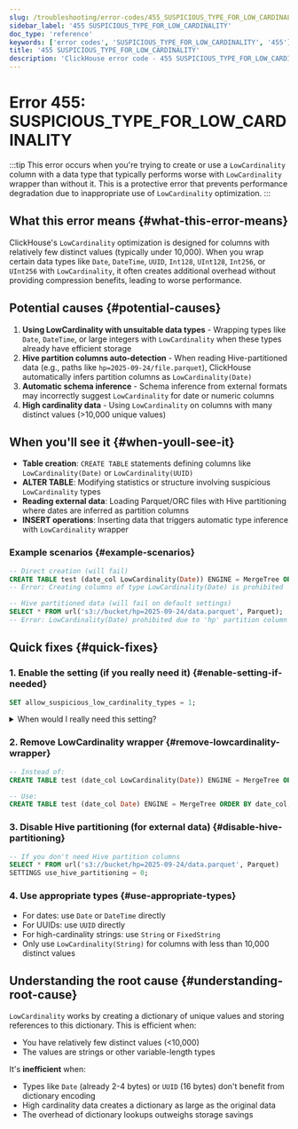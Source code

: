 ```yaml
---
slug: /troubleshooting/error-codes/455_SUSPICIOUS_TYPE_FOR_LOW_CARDINALITY
sidebar_label: '455 SUSPICIOUS_TYPE_FOR_LOW_CARDINALITY'
doc_type: 'reference'
keywords: ['error codes', 'SUSPICIOUS_TYPE_FOR_LOW_CARDINALITY', '455']
title: '455 SUSPICIOUS_TYPE_FOR_LOW_CARDINALITY'
description: 'ClickHouse error code - 455 SUSPICIOUS_TYPE_FOR_LOW_CARDINALITY'
---
```


# Error 455: SUSPICIOUS_TYPE_FOR_LOW_CARDINALITY

:::tip
This error occurs when you're trying to create or use a `LowCardinality` column with a data type that typically performs worse with `LowCardinality` wrapper than without it.
This is a protective error that prevents performance degradation due to inappropriate use of `LowCardinality` optimization.
:::

## What this error means {#what-this-error-means}

ClickHouse's `LowCardinality` optimization is designed for columns with relatively few distinct values (typically under 10,000).
When you wrap certain data types like `Date`, `DateTime`, `UUID`, `Int128`, `UInt128`, `Int256`, or `UInt256` with `LowCardinality`, it often creates additional overhead without providing compression benefits, leading to worse performance.

## Potential causes {#potential-causes}

1. **Using LowCardinality with unsuitable data types** - Wrapping types like `Date`, `DateTime`, or large integers with `LowCardinality` when these types already have efficient storage
2. **Hive partition columns auto-detection** - When reading Hive-partitioned data (e.g., paths like `hp=2025-09-24/file.parquet`), ClickHouse automatically infers partition columns as `LowCardinality(Date)`
3. **Automatic schema inference** - Schema inference from external formats may incorrectly suggest `LowCardinality` for date or numeric columns
4. **High cardinality data** - Using `LowCardinality` on columns with many distinct values (>10,000 unique values)

## When you'll see it {#when-youll-see-it}

- **Table creation**: `CREATE TABLE` statements defining columns like `LowCardinality(Date)` or `LowCardinality(UUID)`
- **ALTER TABLE**: Modifying statistics or structure involving suspicious `LowCardinality` types
- **Reading external data**: Loading Parquet/ORC files with Hive partitioning where dates are inferred as partition columns
- **INSERT operations**: Inserting data that triggers automatic type inference with `LowCardinality` wrapper

### Example scenarios {#example-scenarios}

```sql
-- Direct creation (will fail)
CREATE TABLE test (date_col LowCardinality(Date)) ENGINE = MergeTree ORDER BY date_col;
-- Error: Creating columns of type LowCardinality(Date) is prohibited

-- Hive partitioned data (will fail on default settings)
SELECT * FROM url('s3://bucket/hp=2025-09-24/data.parquet', Parquet);
-- Error: LowCardinality(Date) prohibited due to 'hp' partition column
```

## Quick fixes {#quick-fixes}

### 1. Enable the setting (if you really need it) {#enable-setting-if-needed}

```sql
SET allow_suspicious_low_cardinality_types = 1;
```

<details>
<summary>When would I really need this setting?</summary>

Based on actual customer cases and internal discussions, here are the **legitimate scenarios**:

### 1. Low-cardinality UUIDs (Most common legitimate use) {#low-cardinality-uuids}

When you have UUID columns that represent categorical data with limited distinct values:

- **Tenant IDs**: ~1,500 repeating UUIDs across millions of rows (real case from support escalation #3470)
- **Organization IDs**: UUIDs that appear frequently but have \<10,000 distinct values
- **Service IDs**: Fixed set of service identifiers in UUID format
- **API Keys**: Limited set of API keys that appear repeatedly

**Example:** A multi-tenant system where you have 1,500 tenants (UUID identifiers) but millions of events per tenant. Using `LowCardinality(UUID)` can provide significant compression benefits here.

### 2. Limited date ranges (Debatable but sometimes valid) {#limited-date-ranges}

When you have date columns with very few distinct values:

- **Billing periods**: Only 12 distinct dates (monthly billing cycles)
- **Release dates**: Small set of product release dates
- **Reporting periods**: Quarterly or annual reporting with limited distinct dates

### 3. Hive-partitioned data (Workaround scenario) {#hive-partitioned-data}

When reading external data with Hive partitioning where ClickHouse auto-infers partition columns as `LowCardinality(Date)`:

```sql
-- Hive partitioned S3 data like: s3://bucket/hp=2025-09-24/data.parquet
SELECT * FROM url('s3://bucket/hp=2025-09-24/*.parquet', Parquet)
SETTINGS allow_suspicious_low_cardinality_types = 1;
```

This is more of a **workaround** than a best practice.

### 4. Integration testing (Development scenario) {#integration-testing}

For automated testing where existing schemas use suspicious types and you need compatibility:

- Testing data migration from other systems
- Validating schema compatibility
- CI/CD pipelines with fixed test schemas

</details>

### 2. Remove LowCardinality wrapper {#remove-lowcardinality-wrapper}

```sql
-- Instead of:
CREATE TABLE test (date_col LowCardinality(Date)) ENGINE = MergeTree ORDER BY date_col;

-- Use:
CREATE TABLE test (date_col Date) ENGINE = MergeTree ORDER BY date_col;
```

### 3. Disable Hive partitioning (for external data) {#disable-hive-partitioning}

```sql
-- If you don't need Hive partition columns
SELECT * FROM url('s3://bucket/hp=2025-09-24/data.parquet', Parquet)
SETTINGS use_hive_partitioning = 0;
```

### 4. Use appropriate types {#use-appropriate-types}
- For dates: use `Date` or `DateTime` directly
- For UUIDs: use `UUID` directly
- For high-cardinality strings: use `String` or `FixedString`
- Only use `LowCardinality(String)` for columns with less than 10,000 distinct values

## Understanding the root cause {#understanding-root-cause}

`LowCardinality` works by creating a dictionary of unique values and storing references to this dictionary. This is efficient when:
- You have relatively few distinct values (\<10,000)
- The values are strings or other variable-length types

It's **inefficient** when:
- Types like `Date` (already 2-4 bytes) or `UUID` (16 bytes) don't benefit from dictionary encoding
- High cardinality data creates a dictionary as large as the original data
- The overhead of dictionary lookups outweighs storage savings
